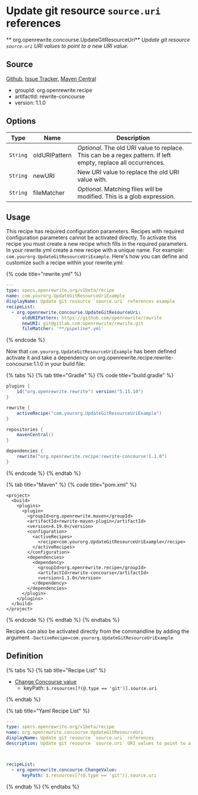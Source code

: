 # Update git resource `source.uri` references

** org.openrewrite.concourse.UpdateGitResourceUri**
_Update git resource `source.uri` URI values to point to a new URI value._

## Source

[Github](https://github.com/openrewrite/rewrite-concourse), [Issue Tracker](https://github.com/openrewrite/rewrite-concourse/issues), [Maven Central](https://search.maven.org/artifact/org.openrewrite.recipe/rewrite-concourse/1.1.0/jar)

* groupId: org.openrewrite.recipe
* artifactId: rewrite-concourse
* version: 1.1.0

## Options

| Type | Name | Description |
| -- | -- | -- |
| `String` | oldURIPattern | *Optional*. The old URI value to replace. This can be a regex pattern. If left empty, replace all occurrences. |
| `String` | newURI | New URI value to replace the old URI value with. |
| `String` | fileMatcher | *Optional*. Matching files will be modified. This is a glob expression. |


## Usage

This recipe has required configuration parameters. Recipes with required configuration parameters cannot be activated directly. To activate this recipe you must create a new recipe which fills in the required parameters. In your rewrite.yml create a new recipe with a unique name. For example: `com.yourorg.UpdateGitResourceUriExample`.
Here's how you can define and customize such a recipe within your rewrite.yml:

{% code title="rewrite.yml" %}
```yaml
---
type: specs.openrewrite.org/v1beta/recipe
name: com.yourorg.UpdateGitResourceUriExample
displayName: Update git resource `source.uri` references example
recipeList:
  - org.openrewrite.concourse.UpdateGitResourceUri:
      oldURIPattern: https://github.com/openrewrite/rewrite
      newURI: git@gitlab.com:openrewrite/rewrite.git
      fileMatcher: '**/pipeline*.yml'
```
{% endcode %}

Now that `com.yourorg.UpdateGitResourceUriExample` has been defined activate it and take a dependency on org.openrewrite.recipe:rewrite-concourse:1.1.0 in your build file:

{% tabs %}
{% tab title="Gradle" %}
{% code title="build.gradle" %}
```groovy
plugins {
    id("org.openrewrite.rewrite") version("5.15.10")
}

rewrite {
    activeRecipe("com.yourorg.UpdateGitResourceUriExample")
}

repositories {
    mavenCentral()
}

dependencies {
    rewrite("org.openrewrite.recipe:rewrite-concourse:1.1.0")
}
```
{% endcode %}
{% endtab %}

{% tab title="Maven" %}
{% code title="pom.xml" %}
```markup
<project>
  <build>
    <plugins>
      <plugin>
        <groupId>org.openrewrite.maven</groupId>
        <artifactId>rewrite-maven-plugin</artifactId>
        <version>4.19.0</version>
        <configuration>
          <activeRecipes>
            <recipe>com.yourorg.UpdateGitResourceUriExample</recipe>
          </activeRecipes>
        </configuration>
        <dependencies>
          <dependency>
            <groupId>org.openrewrite.recipe</groupId>
            <artifactId>rewrite-concourse</artifactId>
            <version>1.1.0</version>
          </dependency>
        </dependencies>
      </plugin>
    </plugins>
  </build>
</project>
```
{% endcode %}
{% endtab %}
{% endtabs %}

Recipes can also be activated directly from the commandline by adding the argument `-DactiveRecipe=com.yourorg.UpdateGitResourceUriExample`

## Definition

{% tabs %}
{% tab title="Recipe List" %}
* [Change Concourse value](../concourse/changevalue.md)
  * keyPath: `$.resources[?(@.type == 'git')].source.uri`

{% endtab %}

{% tab title="Yaml Recipe List" %}
```yaml
---
type: specs.openrewrite.org/v1beta/recipe
name: org.openrewrite.concourse.UpdateGitResourceUri
displayName: Update git resource `source.uri` references
description: Update git resource `source.uri` URI values to point to a new URI value.



recipeList:
  - org.openrewrite.concourse.ChangeValue:
      keyPath: $.resources[?(@.type == 'git')].source.uri

```
{% endtab %}
{% endtabs %}
